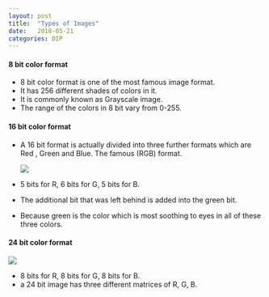```yaml
---
layout: post
title:  "Types of Images"
date:   2018-05-21
categories: DIP
---
```


#### 8 bit color format

- 8 bit color format is one of the most famous image format. 
- It has 256 different shades of colors in it. 
- It is commonly known as Grayscale image.
- The range of the colors in 8 bit vary from 0-255.

#### 16 bit color format

- A 16 bit format is actually divided into three further formats which are Red , Green and Blue. The famous (RGB) format.

  ![](/image/16bit.png)

- 5 bits for R, 6 bits for G, 5 bits for B.

- The additional bit that was left behind is added into the green bit. 

- Because green is the color which is most soothing to eyes in all of these three colors.

#### 24 bit color format

![](/image/24bit.png)

- 8 bits for R, 8 bits for G, 8 bits for B.
- a 24 bit image has three different matrices of R, G, B.

